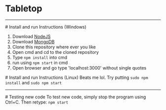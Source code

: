# Tabletop
<hr>
# Install and run Instructions (Windows)
<ol>
<li>Download <a href="https://nodejs.org/en/">NodeJS</a></li>
<li>Download <a href="https://www.mongodb.com/">MongoDB</a></li>
<li>Clone this repository where ever you like</li>
<li>Open cmd and cd to the cloned repository</li>
<li>Type <code>npm install</code> into cmd</li>
<li>run using <code>npm start</code> in cmd</li>
<li>Open browser and go type 'localhost:3000' without single quotes</li>
</ol>
# Install and run Instructions (Linux)
Beats me lol.
Try putting <code>sudo npm install</code> and <code>sudo npm start</code>
<hr>
# Testing new code
To test new code, simply stop the program using Ctrl+C. Then retype:
<code>npm start</code>
